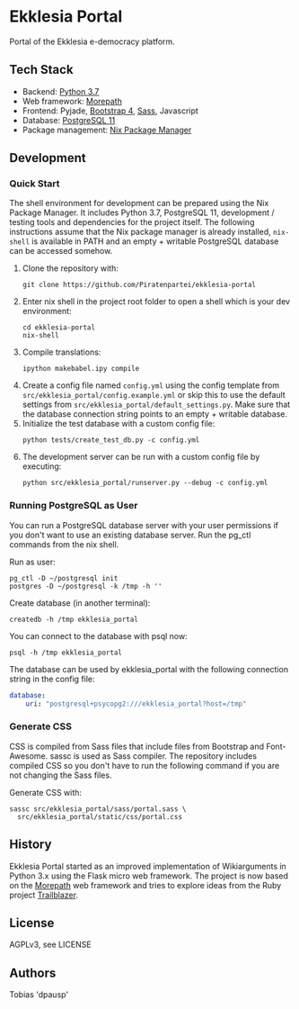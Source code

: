 # Ekklesia Portal

Portal of the Ekklesia e-democracy platform.

## Tech Stack

* Backend: [Python 3.7](https://www.python.org)
* Web framework: [Morepath](http://morepath.readthedocs.org )
* Frontend: Pyjade, [Bootstrap 4](https://getbootstrap.com), [Sass](https://sass-lang.com), Javascript
* Database: [PostgreSQL 11](https://www.postgresql.com)
* Package management: [Nix Package Manager](https://nixos.org/nix)

## Development

### Quick Start

The shell environment for development can be prepared using the Nix Package Manager.
It includes Python 3.7, PostgreSQL 11, development / testing tools and dependencies for the project itself. 
The following instructions assume that the Nix package manager is already installed, `nix-shell` is available in PATH and an empty + writable PostgreSQL database can be accessed somehow.

1. Clone the repository with:
    ~~~Shell
    git clone https://github.com/Piratenpartei/ekklesia-portal
    ~~~
2. Enter nix shell in the project root folder to open a shell which is your dev environment:
    ~~~Shell
    cd ekklesia-portal
    nix-shell
    ~~~
3. Compile translations:
    ~~~Shell
    ipython makebabel.ipy compile
    ~~~
4. Create a config file named `config.yml` using the config template from `src/ekklesia_portal/config.example.yml`
    or skip this to use the default settings from `src/ekklesia_portal/default_settings.py`.
    Make sure that the database connection string points to an empty + writable database.
5. Initialize the test database with a custom config file: 
    ~~~Shell
    python tests/create_test_db.py -c config.yml
    ~~~
6. The development server can be run with a custom config file by executing:
    ~~~Shell
    python src/ekklesia_portal/runserver.py --debug -c config.yml
    ~~~
### Running PostgreSQL as User

You can run a PostgreSQL database server with your user permissions if you don't want to use an existing database server. Run the pg_ctl commands from the nix shell.

Run as user:

~~~Shell
pg_ctl -D ~/postgresql init
postgres -D ~/postgresql -k /tmp -h ''
~~~

Create database (in another terminal): 

~~~Shell
createdb -h /tmp ekklesia_portal
~~~

You can connect to the database with psql now:
~~~Shell
psql -h /tmp ekklesia_portal
~~~

The database can be used by ekklesia_portal with the following connection string in the config file:

~~~YAML
database:
    uri: "postgresql+psycopg2:///ekklesia_portal?host=/tmp"
~~~

### Generate CSS

CSS is compiled from Sass files that include files from Bootstrap and Font-Awesome. sassc is used as Sass compiler.
The repository includes compiled CSS so you don't have to run the following command if you are not changing the Sass files.

Generate CSS with:

~~~Shell
sassc src/ekklesia_portal/sass/portal.sass \
  src/ekklesia_portal/static/css/portal.css
~~~

## History

Ekklesia Portal started as an improved implementation of Wikiarguments in Python 3.x using the Flask micro web framework.
The project is now based on the [Morepath](https://github.com/morepath/morepath) web framework and tries to explore ideas from the Ruby project [Trailblazer](https://trailblazer.to).

## License

AGPLv3, see LICENSE

## Authors

Tobias 'dpausp'
